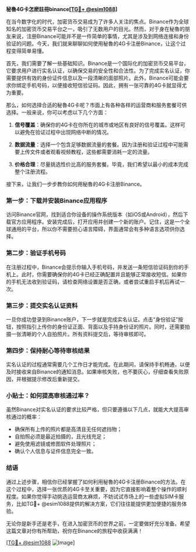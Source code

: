 **秘魯4G卡怎麽註冊binance[[TG💪+ @esim1088](https://t.me/s/esim1088)]**

在当今数字化的时代，加密货币交易成为了许多人关注的焦点。Binance作为全球知名的加密货币交易平台之一，吸引了无数用户的目光。然而，对于身在秘魯的朋友来说，注册Binance可能并不是一件简单的事情，尤其是涉及到网络连接和身份验证的问题。今天，我们就来聊聊如何使用秘魯的4G卡注册Binance，让这个过程变得简单易懂。

首先，我们需要了解一些基础知识。Binance是一个国际化的加密货币交易平台，它要求用户进行实名认证，以确保交易的安全性和合法性。为了完成实名认证，你需要提供有效的身份证件信息以及一段清晰的面部照片。此外，Binance可能会要求你绑定手机号码，以便接收短信验证码。因此，拥有一张可靠的4G卡就显得尤为重要。

那么，如何选择合适的秘魯4G卡呢？市面上有各种各样的运营商和服务套餐可供选择。一般来说，你可以考虑以下几个方面：

1. **信号覆盖**：确保你的4G卡在你所在的城市或地区有良好的信号覆盖。这样可以避免在验证过程中出现网络中断的情况。
   
2. **数据流量**：选择一个包含足够数据流量的套餐。因为注册和验证过程中可能需要上传文件或者观看视频教程，这些都需要消耗一定的流量。

3. **价格合理**：尽量挑选性价比高的服务套餐。毕竟，我们希望以最小的成本完成整个注册流程。

接下来，让我们一步步教你如何用秘魯的4G卡注册Binance。

### 第一步：下载并安装Binance应用程序

访问Binance官网，找到适合你设备的操作系统版本（如iOS或Android），然后下载官方应用程序。安装完成后，打开应用并创建一个新的账户。记住，这是一个全球通用的平台，所以你不需要担心语言障碍，界面通常会有多种语言选项供你选择。

### 第二步：验证手机号码

在注册过程中，Binance会提示你输入手机号码，并发送一条短信验证码到你的手机上。此时，你需要确保你的4G卡已经正确配置并且能够正常接收短信。如果你的手机无法收到验证码，请检查网络设置是否正确，或者尝试重启手机后再试一次。

### 第三步：提交实名认证资料

一旦你成功登录到Binance账户，下一步就是完成实名认证。点击“身份验证”按钮，按照指引上传你的身份证正面、背面以及手持身份证的照片。同时，还需要拍摄一张清晰的个人自拍照片。所有资料提交后，等待审核即可。

### 第四步：保持耐心等待审核结果

实名认证的过程通常需要几个工作日才能完成。在此期间，请保持手机畅通，以便及时接收来自Binance的通知消息。如果审核失败，也不要灰心，仔细查看失败原因，并根据提示修改后重新提交。

### 小贴士：如何提高审核通过率？

虽然Binance对实名认证的要求比较严格，但只要遵循以下几点，就能大大提高审核通过的概率：

- 确保所有上传的照片都是高清且无任何遮挡物；
- 自拍照必须是最近拍摄的，且光线充足；
- 避免使用滤镜或修图软件处理照片；
- 确认个人信息与证件信息完全一致。

### 结语

通过上述步骤，相信你已经掌握了如何利用秘魯的4G卡注册Binance的方法。在这个过程中，选择一张优质的4G卡至关重要，因为它直接影响着整个操作的顺利程度。如果你觉得手动挑选运营商太麻烦，不妨试试市场上的一些虚拟SIM卡服务，比如TG💪+ @esim1088提供的解决方案，它们往往能提供更加便捷的服务体验。

无论你是新手还是老手，在进入加密货币的世界之前，一定要做好充分准备。希望这篇文章对你有所帮助，祝你在Binance的旅程中收获满满！

[[TG💪+ @esim1088](https://t.me/s/esim1088) ![Image](https://i.postimg.cc/4NQfJmqS/Snipaste-2025-05-13-00-14-12.png)]
